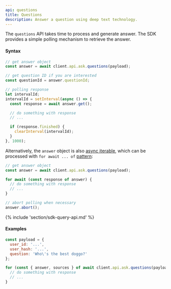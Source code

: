 ```yaml
---
api: questions
title: Questions
description: Answer a question using deep text technology.
---
```


The `questions` API takes time to process and generate answer. The SDK provides a simple polling mechanism to retrieve the answer.

#### Syntax
```js
// get answer object
const answer = await client.api.ask.questions(payload);

// get question ID if you are interested
const questionId = answer.questionId;

// polling response
let intervalId;
intervalId = setInterval(async () => {
  const response = await answer.get();

  // do something with response
  // ...

  if (response.finished) {
    clearInterval(intervalId);
  }
}, 1000);
```

Alternatively, the `answer` object is also [async iterable](https://developer.mozilla.org/en-US/docs/Web/JavaScript/Reference/Iteration_protocols#the_async_iterator_and_async_iterable_protocols), which can be processed with `for await ... of` [pattern](https://developer.mozilla.org/en-US/docs/Web/JavaScript/Reference/Statements/for-await...of):

```js
// get answer object
const answer = await client.api.ask.questions(payload);

for await (const response of answer) {
  // do something with response
  // ...
}

// abort polling when necessary
answer.abort();
```

{% include 'section/sdk-query-api.md' %}

#### Examples
```js
const payload = {
  user_id: '...',
  user_hash: '...',
  question: 'Who\'s the best doggo?'
};

for (const { answer, sources } of await client.api.ask.questions(payload)) {
  // do something with response
  // ...
}
```
